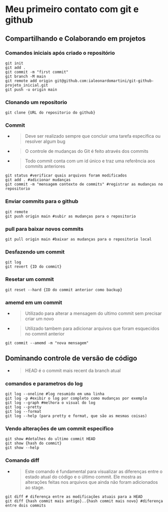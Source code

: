 # Meu primeiro contato com git e github

## Compartilhando e Colaborando em projetos
### Comandos iniciais após criado o repositório

```
git init
git add .
git commit -m "first commit"
git branch -M main
git remote add origin git@github.com:ialeonardomartini/git-github-projeto_inicial.git
git push -u origin main
```

### Clonando um repositorio

```
git clone {URL do repositorio do github}
```

### Commit

- >Deve ser realizado sempre que concluir uma tarefa especifica ou resolver algum bug

- >O controle de mudanças do Git é feito através dos commits

- >Todo commit conta com um id único e traz uma referência aos commits anteriores

```
git status #verificar quais arquivos foram modificados
git add . #adicionar mudanças
git commit -m "mensagem contexto de commits" #registrar as mudanças no repositorio
```

### Enviar commits para o github

```
git remote
git push origin main #subir as mudanças para o repositorio
```

### pull para baixar novos commits

```
git pull origin main #baixar as mudanças para o repositorio local
```

### Desfazendo um commit

```
git log
git revert {ID do commit}
```

### Resetar um commit

```
git reset --hard {ID do commit anterior como backup}
```

### amemd em um commit

- >Utilizado para alterar a mensagem do ultimo commit sem precisar criar um novo
- >Utilizado tambem para adicionar arquivos que foram esquecidos no commit anterior

```
git commit --amemd -m "nova mensagem"
```

## Dominando controle de versão de código

- >HEAD é o commit mais recent da branch atual

### comandos e parametros do log

```
git log --oneline #log resumido em uma linha
git log -p #exibir o log por completo como mudanças por exemplo
git log --graph #melhora o visual do log
git log --pretty
git log --format
git log --help (para pretty e format, que são as mesmas coisas)
```

### Vendo alterações de um commit especifico

```
git show #detalhes do ultimo commit HEAD
git show {hash do commit}
git show --help
```

### Comando diff

- >Este comando é fundamental para visualizar as diferenças entre o estado atual do código e o último commit. Ele mostra as alterações feitas nos arquivos que ainda não foram adicionados ao stage.

```
git diff # diferença entre as modificações atuais para a HEAD
git diff {hash commit mais antigo}..{hash commit mais novo} #diferença entre dois commits
```